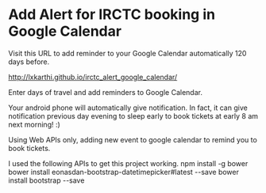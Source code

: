 # Add Alert for IRCTC booking in Google Calendar

Visit this URL to add reminder to your Google Calendar automatically 120 days before. 

http://lxkarthi.github.io/irctc_alert_google_calendar/

Enter days of travel and add reminders to Google Calendar.

Your android phone will automatically give notification. In fact, it can give notification previous day evening to sleep early to book tickets at early 8 am next morning! :) 

Using Web  APIs only, adding new event to google calendar to remind you to book tickets. 

I used the following APIs to get this project working.
npm install -g bower
bower install eonasdan-bootstrap-datetimepicker#latest --save
bower install bootstrap --save
